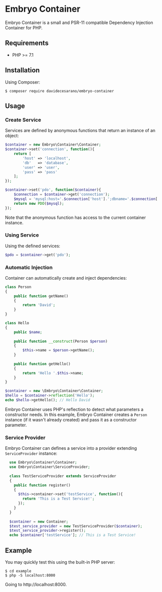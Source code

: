 # Embryo Container
Embryo Container is a small and PSR-11 compatible Dependency Injection Container for PHP.

## Requirements
* PHP >= 7.1

## Installation
Using Composer:
```
$ composer require davidecesarano/embryo-container
```

## Usage

### Create Service
Services are defined by anonymous functions that return an instance of an object:
```php
$container = new Embryo\Container\Container;
$container->set('connection', function(){
    return [
        'host' => 'localhost',
        'db'   => 'database',
        'user' => 'user',
        'pass' => 'pass'
    ];
});

$container->set('pdo', function($container){
    $connection = $container->get('connection');
    $mysql = 'mysql:host='.$connection['host'].';dbname='.$connection['db'], $connection['user'], $connection['pass']);
    return new PDO($mysql);
});
```
Note that the anonymous function has access to the current container instance.

### Using Service
Using the defined services:
```php
$pdo = $container->get('pdo');
```

### Automatic Injection
Container can automatically create and inject dependencies:
```php
class Person
{
    public function getName()
    {
        return 'David';
    }
}

class Hello
{
    public $name;
    
    public function __construct(Person $person)
    {
        $this->name = $person->getName();
    }
    
    public function getHello()
    {
        return 'Hello '.$this->name;
    }
}

$container = new \Embryo\Container\Container;
$hello = $container->reflection('Hello');
echo $hello->getHello(); // Hello David
```
Embryo Container uses PHP's reflection to detect what parameters a constructor needs. In this example, Embryo Container creates a `Person` instance (if it wasn't already created) and pass it as a constructor parameter.

### Service Provider
Embryo Container can defines a service into a provider extending `ServiceProvider` instance:
```php
  use Embryo\Container\Container;
  use Embryo\Container\ServiceProvider;
  
  class TestServiceProvider extends ServiceProvider 
  {
    public function register()
    {
      $this->container->set('testService', function(){
        return 'This is a Test Service!';
      });
    }
  }
  
  $container = new Container;
  $test_service_provider = new TestServiceProvider($container);
  $test_service_provider->register();
  echo $container['testService']; // This is a Test Service!
```

## Example
You may quickly test this using the built-in PHP server:
```
$ cd example
$ php -S localhost:8000
```
Going to http://localhost:8000.